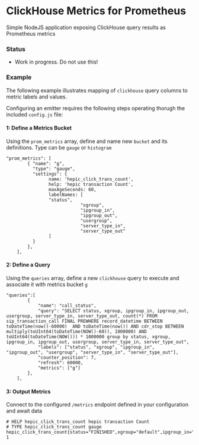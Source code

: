 
# ClickHouse Metrics for Prometheus
Simple NodeJS application exposing ClickHouse query results as Prometheus metrics

### Status
* Work in progress. Do not use this!

### Example
The following example illustrates mapping of `clickhouse` query columns to metric labels and values.

Configuring an emitter requires the following steps operating thorugh the included `config.js` file:

#### 1: Define a Metrics Bucket
Using the `prom_metrics` array, define and name new `bucket` and its definitions. Type can be `gauge` or `histogram`
```
"prom_metrics": [
		{ "name": "g", 
		  "type": "gauge",
		  "settings": {
		        name: 'hepic_click_trans_count',
		        help: 'hepic transaction Count',
		        maxAgeSeconds: 60,
		        labelNames: [   
				"status",
	                        "xgroup",
	                        "ipgroup_in",
	                        "ipgroup_out",
	                        "usergroup",
	                        "server_type_in",
	                        "server_type_out"
		        ]
		  }
		},
	],
```

#### 2: Define a Query
Using the `queries` array, define a new `clickhouse` query to execute and associate it with metrics bucket `g`
```
"queries":[
		{
			"name": "call_status",
			"query": "SELECT status, xgroup, ipgroup_in, ipgroup_out, usergroup, server_type_in, server_type_out, count(*) FROM sip_transaction_call FINAL PREWHERE record_datetime BETWEEN toDateTime(now()-60000)  AND toDateTime(now()) AND cdr_stop BETWEEN multiply(toUInt64(toDateTime(NOW()-60)), 1000000) AND toUInt64(toDateTime(NOW())) * 1000000 group by status, xgroup, ipgroup_in, ipgroup_out, usergroup, server_type_in, server_type_out",
			"labels": ["status", "xgroup", "ipgroup_in", "ipgroup_out", "usergroup", "server_type_in", "server_type_out"],
			"counter_position": 7,
			"refresh": 60000,
			"metrics": ["g"]
		},
	],
```

#### 3: Output Metrics
Connect to the configured `/metrics` endpoint defined in your configuration and await data
```
# HELP hepic_click_trans_count hepic transaction Count
# TYPE hepic_click_trans_count gauge
hepic_click_trans_count{status="FINISHED",xgroup="default",ipgroup_in="default",ipgroup_out="default",usergroup="default",server_type_in="default",server_type_out="default"} 1
```
